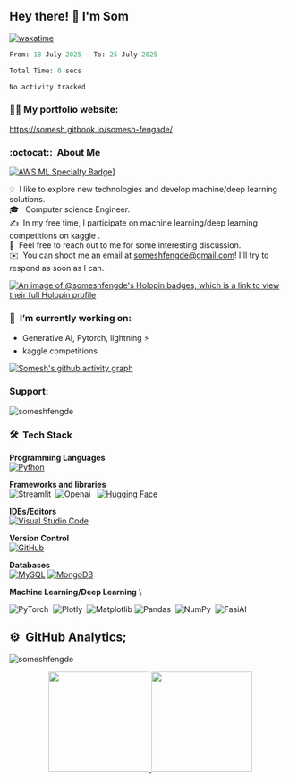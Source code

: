 ## Hey there! :wave: I'm Som

[![wakatime](https://wakatime.com/badge/user/ba111d76-75c8-4682-8a0c-716b94b530b5.svg)](https://wakatime.com/@ba111d76-75c8-4682-8a0c-716b94b530b5)
<!--START_SECTION:waka-->

```python
From: 18 July 2025 - To: 25 July 2025

Total Time: 0 secs

No activity tracked
```

<!--END_SECTION:waka-->


### 👨‍🎓 My portfolio website:
 https://somesh.gitbook.io/somesh-fengade/


### :octocat:: &nbsp;About Me
[![AWS ML Specialty Badge](https://github.com/someshfengde/someshfengde/assets/42097653/d8f9c3c4-c1ca-4fa2-a02b-4edd9a034cf8)](https://www.credly.com/badges/8cb53a05-6b90-402d-bb01-fd9c9e51892c)]



💡 &nbsp;I like to explore new technologies and develop machine/deep learning solutions.\
🎓 &nbsp; Computer science Engineer.\
✍️ &nbsp;In my free time, I participate on machine learning/deep learning competitions on kaggle .\
💬 &nbsp;Feel free to reach out to me for some interesting discussion.\
✉️ &nbsp;You can shoot me an email at someshfengde@gmail.com! I'll try to respond as soon as I can.


[![An image of @someshfengde's Holopin badges, which is a link to view their full Holopin profile](https://holopin.me/someshfengde)](https://holopin.io/@someshfengde)



### 🔭 &nbsp;I’m currently working on:
  * Generative AI, Pytorch, lightning ⚡️
  * kaggle competitions


[![Somesh's github activity graph](https://github-readme-activity-graph.vercel.app/graph?username=someshfengde&bg_color=060505&color=c733bd&line=dbccda&point=403d3d&area=true&hide_border=true)](https://github.com/someshfengde)
<h3 align="left">Support:</h3>
<p><a href="https://www.buymeacoffee.com/somesh"> <img align="left" src="https://img.shields.io/badge/Buy%20Me%20a%20Coffee-ffdd00?&logo=buy-me-a-coffee&logoColor=black"  alt="someshfengde" /></a></p><br>


### 🛠 &nbsp;Tech Stack
__Programming Languages__ \
[![Python](https://img.shields.io/badge/Python-3776AB?logo=python&logoColor=fff)](#)

__Frameworks and libraries__ \
<img alt="Streamlit" src="https://img.shields.io/badge/-Streamlit-FF4B4B?style=flat&logo=streamlit&logoColor=white"/>&nbsp;
<img alt="Openai" src="https://img.shields.io/badge/OpenAI-%23412991?logo=openai&logoColor=white"/> &nbsp;
[![Hugging Face](https://img.shields.io/badge/Hugging%20Face-FFD21E?logo=huggingface&logoColor=000)](#)


__IDEs/Editors__ \
[![Visual Studio Code](https://custom-icon-badges.demolab.com/badge/Visual%20Studio%20Code-0078d7.svg?logo=vsc&logoColor=white)](#)


__Version Control__ \
[![GitHub](https://img.shields.io/badge/GitHub-%23121011.svg?logo=github&logoColor=white)](#)

__Databases__ \
[![MySQL](https://img.shields.io/badge/MySQL-4479A1?logo=mysql&logoColor=fff)](#)
[![MongoDB](https://img.shields.io/badge/MongoDB-%234ea94b.svg?logo=mongodb&logoColor=white)](#)


__Machine Learning/Deep Learning__ \

![PyTorch](https://img.shields.io/badge/PyTorch-%23EE4C2C.svg?style=for-the-badge&logo=PyTorch&logoColor=white)&nbsp;
![Plotly](https://img.shields.io/badge/Plotly-%233F4F75.svg?style=for-the-badge&logo=plotly&logoColor=white)&nbsp; 
![Matplotlib](https://img.shields.io/badge/Matplotlib-%23ffffff.svg?style=for-the-badge&logo=Matplotlib&logoColor=black)
<img alt="Pandas" src="https://img.shields.io/badge/pandas-%23150458.svg?style=for-the-badge&logo=pandas&logoColor=white" />&nbsp;
<img alt="NumPy" src="https://img.shields.io/badge/numpy-%23013243.svg?style=for-the-badge&logo=numpy&logoColor=white" />&nbsp;
<img alt="FasiAI" src="https://img.shields.io/badge/fast%20ai-framework-blue?style=for-the-badge&logo=appveyor" />&nbsp;


## ⚙️ &nbsp;GitHub Analytics;

<p align="left"> <img src="https://komarev.com/ghpvc/?username=someshfengde&label=Profile%20views&color=brightgreen&style=flat-square" alt="someshfengde" /> </p>


<p align="center">
<a href="https://github.com/someshfengde">
  <img height="180em" src="https://github-readme-stats-eight-theta.vercel.app/api?username=someshfengde&show_icons=true&theme=algolia&include_all_commits=true&count_private=true"/>
  <img height="180em" src="https://github-readme-stats-eight-theta.vercel.app/api/top-langs/?username=someshfengde&layout=compact&langs_count=8&theme=algolia"/>
</p>
 
<script type="text/javascript" src="//rf.revolvermaps.com/0/0/8.js?i=5dqwa162yl5&amp;m=1&amp;c=ff0000&amp;cr1=ffffff&amp;f=arial&amp;l=33" async="async"></script>

